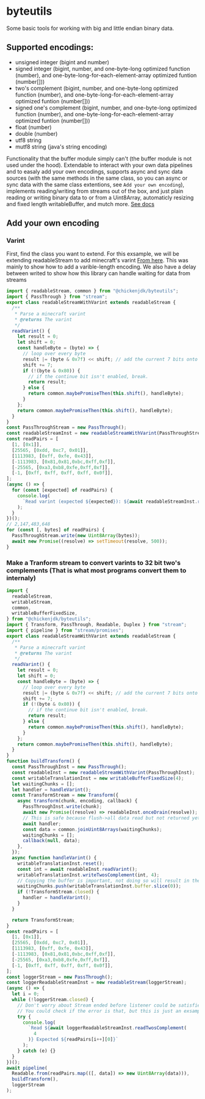 # byteutils

Some basic tools for working with big and little endian binary data.

## Supported encodings:

- unsigned integer (bigint and number)
- signed integer (bigint, number, and one-byte-long optimized function (number), and one-byte-long-for-each-element-array optimized funtion (number[]))
- two's complement (bigint, number, and one-byte-long optimized function (number), and one-byte-long-for-each-element-array optimized funtion (number[]))
- signed one's complement (bigint, number, and one-byte-long optimized function (number), and one-byte-long-for-each-element-array optimized funtion (number[]))
- float (number)
- double (number)
- utf8 string
- mutf8 string (java's string encoding)

Functionality that the buffer module simply can't (the buffer module is not used under the hood).
Extendable to interact with your own data pipelines and to easaly add your own encodings,
supports async and sync data sources (with the same methods in the same class, so you can async or sync data with the same class extentions, see `Add your own encoding`),
implements reading/writing from streams out of the box, and just plain reading or writing binary data to or from a Uint8Array,
automaticly resizing and fixed length writableBuffer,
and mutch more.
[See docs](https://chickenjdk.github.io/byteutils/docs/3.1.2)

## Add your own encoding

### Varint

First, find the class you want to extend. For this exsample, we will be extending readableStream to add minecraft's varint [From here](https://codegolf.stackexchange.com/questions/275210/parse-minecrafts-varint).
This was mainly to show how to add a varible-length encoding. We also have a delay between writed to show how this library can handle waiting for data from streams

```javascript
import { readableStream, common } from "@chickenjdk/byteutils";
import { PassThrough } from "stream";
export class readableStreamWithVarint extends readableStream {
  /**
   * Parse a minecraft varint
   * @returns The varint
   */
  readVarint() {
    let result = 0;
    let shift = 0;
    const handleByte = (byte) => {
      // loop over every byte
      result |= (byte & 0x7f) << shift; // add the current 7 bits onto the pre-existing result
      shift += 7;
      if (!(byte & 0x80)) {
        // if the continue bit isn't enabled, break.
        return result;
      } else {
        return common.maybePromiseThen(this.shift(), handleByte);
      }
    };
    return common.maybePromiseThen(this.shift(), handleByte);
  }
}
const PassThroughStream = new PassThrough();
const readableStreamInst = new readableStreamWithVarint(PassThroughStream);
const readPairs = [
  [1, [0x1]],
  [25565, [0xdd, 0xc7, 0x01]],
  [1113983, [0xff, 0xfe, 0x43]],
  [-1113983, [0x81,0x81,0xbc,0xff,0xf]],
  [-25565, [0xa3,0xb8,0xfe,0xff,0xf]],
  [-1, [0xff, 0xff, 0xff, 0xff, 0x0f]],
];
(async () => {
  for (const [expected] of readPairs) {
    console.log(
      `Read varint (expected ${expected}): ${await readableStreamInst.readVarint()}`
    );
  }
})();
// 2,147,483,648
for (const [, bytes] of readPairs) {
  PassThroughStream.write(new Uint8Array(bytes));
  await new Promise((resolve) => setTimeout(resolve, 500));
}

```

### Make a Tranform stream to convert varints to 32 bit two's complements (That is what most programs convert them to internaly)

```javascript
import {
  readableStream,
  writableStream,
  common,
  writableBufferFixedSize,
} from "@chickenjdk/byteutils";
import { Transform, PassThrough, Readable, Duplex } from "stream";
import { pipeline } from "stream/promises";
export class readableStreamWithVarint extends readableStream {
  /**
   * Parse a minecraft varint
   * @returns The varint
   */
  readVarint() {
    let result = 0;
    let shift = 0;
    const handleByte = (byte) => {
      // loop over every byte
      result |= (byte & 0x7f) << shift; // add the current 7 bits onto the pre-existing result
      shift += 7;
      if (!(byte & 0x80)) {
        // if the continue bit isn't enabled, break.
        return result;
      } else {
        return common.maybePromiseThen(this.shift(), handleByte);
      }
    };
    return common.maybePromiseThen(this.shift(), handleByte);
  }
}
function buildTransform() {
  const PassThroughInst = new PassThrough();
  const readableInst = new readableStreamWithVarint(PassThroughInst);
  const writableTranslationInst = new writableBufferFixedSize(4);
  let waitingChunks = [];
  let handler = handleVarint();
  const TransformStream = new Transform({
    async transform(chunk, encoding, callback) {
      PassThroughInst.write(chunk);
      await new Promise((resolve) => readableInst.onceDrain(resolve));
      // This is safe because flush->all data read but not returned yet->handler done (we are awaiting the current value, which has not gotten to the data yet, so we won't be stuck waiting forever because it restarted itself)
      await handler;
      const data = common.joinUint8Arrays(waitingChunks);
      waitingChunks = [];
      callback(null, data);
    },
  });
  async function handleVarint() {
    writableTranslationInst.reset();
    const int = await readableInst.readVarint();
    writableTranslationInst.writeTwosComplement(int, 4);
    // Copying the buffer is important, not doing so will result in the last number over and over because it it later overrwritten
    waitingChunks.push(writableTranslationInst.buffer.slice(0));
    if (!TransformStream.closed) {
      handler = handleVarint();
    }
  }

  return TransformStream;
}
const readPairs = [
  [1, [0x1]],
  [25565, [0xdd, 0xc7, 0x01]],
  [1113983, [0xff, 0xfe, 0x43]],
  [-1113983, [0x81,0x81,0xbc,0xff,0xf]],
  [-25565, [0xa3,0xb8,0xfe,0xff,0xf]],
  [-1, [0xff, 0xff, 0xff, 0xff, 0x0f]],
];
const loggerStream = new PassThrough();
const loggerReadableStreamInst = new readableStream(loggerStream);
(async () => {
  let i = 0;
  while (!loggerStream.closed) {
    // Don't worry about Stream ended before listener could be satisfied errors in this configuration
    // You could check if the error is that, but this is just an exsample
    try {
      console.log(
        `Read ${await loggerReadableStreamInst.readTwosComplement(
          4
        )} Expected ${readPairs[i++][0]}`
      );
    } catch (e) {}
  }
})();
await pipeline(
  Readable.from(readPairs.map(([, data]) => new Uint8Array(data))),
  buildTransform(),
  loggerStream
);

```
